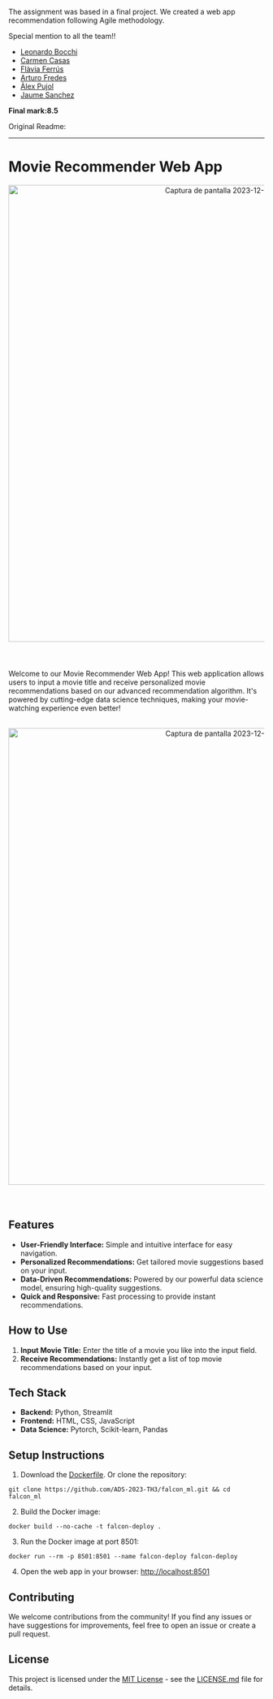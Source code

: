 The assignment was based in a final project. We created a web app recommendation following Agile methodology.

Special mention to all the team!!
- [Leonardo Bocchi](https://github.com/leobcc)
- [Carmen Casas](https://github.com/ccasash)
- [Flàvia Ferrús](https://github.com/flaviaferrus)
- [Arturo Fredes](https://github.com/arturofredes)
- [Àlex Pujol](https://github.com/alex-pv01)
- [Jaume Sanchez](https://github.com/jshz12)

**Final mark:8.5**

Original Readme:

---
# Movie Recommender Web App

<div style="text-align:center; margin-bottom:20px;">
  <img alt="Captura de pantalla 2023-12-14 a las 9 54 42" src="https://github.com/ADS-2023-TH3/falcon_ml/assets/114001733/c19c3b3d-91ea-4b79-88bd-0969811447be" width="900">
</div>

<br><br>
Welcome to our Movie Recommender Web App! This web application allows users to input a movie title and receive personalized movie recommendations based on our advanced recommendation algorithm. It's powered by cutting-edge data science techniques, making your movie-watching experience even better!
<br><br>
<div style="text-align:center; margin-bottom:20px;">
  <img alt="Captura de pantalla 2023-12-14 a las 9 57 29" src="https://github.com/ADS-2023-TH3/falcon_ml/assets/114001733/a157884e-2538-41e7-ac46-c148ce68aab2" width="900">
</div>
<br>

## Features

- **User-Friendly Interface:** Simple and intuitive interface for easy navigation.
- **Personalized Recommendations:** Get tailored movie suggestions based on your input.
- **Data-Driven Recommendations:** Powered by our powerful data science model, ensuring high-quality suggestions.
- **Quick and Responsive:** Fast processing to provide instant recommendations.

## How to Use

1. **Input Movie Title:** Enter the title of a movie you like into the input field.
2. **Receive Recommendations:** Instantly get a list of top movie recommendations based on your input.

## Tech Stack

- **Backend:** Python, Streamlit 
- **Frontend:** HTML, CSS, JavaScript 
- **Data Science:** Pytorch, Scikit-learn, Pandas 

## Setup Instructions

1. Download the [Dockerfile](https://github.com/ADS-2023-TH3/falcon_ml/blob/main/Dockerfile). Or clone the repository:

```
git clone https://github.com/ADS-2023-TH3/falcon_ml.git && cd falcon_ml
```

2. Build the Docker image:

```
docker build --no-cache -t falcon-deploy .
```

3. Run the Docker image at port 8501:

```
docker run --rm -p 8501:8501 --name falcon-deploy falcon-deploy
```

4. Open the web app in your browser: [http://localhost:8501](http://localhost:8501)

## Contributing

We welcome contributions from the community! If you find any issues or have suggestions for improvements, feel free to open an issue or create a pull request.

## License

This project is licensed under the [MIT License](LICENSE.md) - see the [LICENSE.md](LICENSE.md) file for details.
